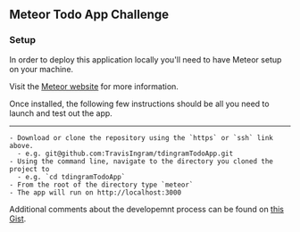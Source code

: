 ## Meteor Todo App Challenge

### Setup

In order to deploy this application locally you'll need to have Meteor setup on your machine.

Visit the [Meteor website](https://www.meteor.com/install) for more information.

Once installed, the following few instructions should be all you need to launch and test out the app.

---

```
- Download or clone the repository using the `https` or `ssh` link above.
  - e.g. git@github.com:TravisIngram/tdingramTodoApp.git
- Using the command line, navigate to the directory you cloned the project to
  - e.g. `cd tdingramTodoApp`
- From the root of the directory type `meteor`
- The app will run on http://localhost:3000
```

Additional comments about the developemnt process can be found on [this Gist](https://gist.github.com/TravisIngram/b1740f403b0af86c38f3a9a5fb1109dc).
